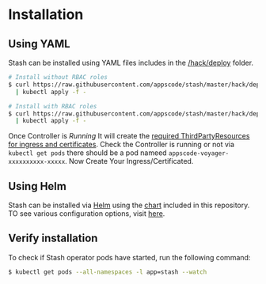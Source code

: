 # Installation
## Using YAML
Stash can be installed using YAML files includes in the [/hack/deploy](/hack/deploy) folder.

```sh
# Install without RBAC roles
$ curl https://raw.githubusercontent.com/appscode/stash/master/hack/deploy/stash-without-rbac.yaml \
  | kubectl apply -f -

# Install with RBAC roles
$ curl https://raw.githubusercontent.com/appscode/stash/master/hack/deploy/stash-with-rbac.yaml \
  | kubectl apply -f -
```

Once Controller is *Running* It will create the [required ThirdPartyResources for ingress and certificates](/docs/developer-guide#third-party-resources).
Check the Controller is running or not via `kubectl get pods` there should be a pod nameed `appscode-voyager-xxxxxxxxxx-xxxxx`.
Now Create Your Ingress/Certificated.


## Using Helm
Stash can be installed via [Helm](https://helm.sh/) using the [chart](/chart/stash) included in this repository. TO see various configuration options, visit [here](chart/stash/README.md).

## Verify installation
To check if Stash operator pods have started, run the following command:
```sh
$ kubectl get pods --all-namespaces -l app=stash --watch
```

